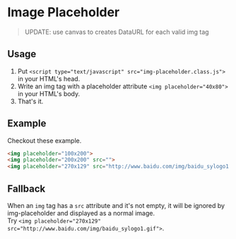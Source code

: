 Image Placeholder
===============

> UPDATE: use canvas to creates DataURL for each valid img tag

## Usage
1. Put `<script type="text/javascript" src="img-placeholder.class.js">` in your HTML's head.
2. Write an img tag with a placeholder attribute `<img placeholder="40x80">` in your HTML's body.
3. That's it.

## Example
Checkout these example.
```html
<img placeholder="100x200">
<img placeholder="200x200" src="">
<img placeholder="270x129" src="http://www.baidu.com/img/baidu_sylogo1.gif">
```

## Fallback
When an `img` tag has a `src` attribute and it's not empty, it will be ignored by img-placeholder and displayed as a normal image.  
Try `<img placeholder="270x129" src="http://www.baidu.com/img/baidu_sylogo1.gif">`.  